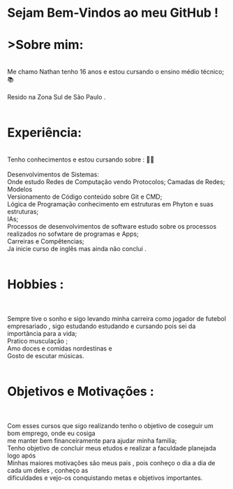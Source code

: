 <h1>Sejam Bem-Vindos ao meu GitHub ! </h1>

<h1>>Sobre mim:</h1> <br>
Me chamo Nathan tenho 16 anos e estou cursando o ensino médio técnico; 📚 <br>
<br>
Resido na Zona Sul de São Paulo .<br>
<br>
<h1> Experiência: </h1> 
<br>
Tenho conhecimentos e estou cursando sobre : 👨‍💻 <br>
<br>
Desenvolvimentos de Sistemas: <br> Onde estudo Redes de Computação vendo Protocolos; Camadas de Redes; Modelos<br> 
Versionamento de Código conteúdo sobre Git e CMD;<br> 
Lógica de Programação conhecimento em estruturas em Phyton e suas estruturas; <br>
IAs;<br>
Processos de desenvolvimentos de software estudo sobre os processos realizados no sofwtare de programas e Apps;<br>
Carreiras e Compêtencias;<br> 
Ja inicie curso de inglês mas ainda não conclui .<br>
<br>
<h1> Hobbies : </h1> <br>
<br>
Sempre tive o sonho e sigo levando minha carreira como jogador de futebol empresariado , sigo estudando estudando e cursando pois sei da importância para a vida; <br>
Pratico musculação ; <br>
Amo doces e comidas nordestinas e <br>
Gosto de escutar músicas.<br>
<br>
<h1> Objetivos e Motivações : </h1> <br>
<br>
Com esses cursos que sigo realizando tenho o objetivo de coseguir um bom emprego, onde eu cosiga<br>
me manter bem financeiramente para ajudar minha familia;<br>
Tenho objetivo de concluir meus etudos e realizar a faculdade planejada logo após<br>
Minhas maiores motivações são meus pais , pois conheço o dia a dia de cada um deles , conheço as <br>
dificuldades e vejo-os conquistando metas e objetivos importantes.</h2>
